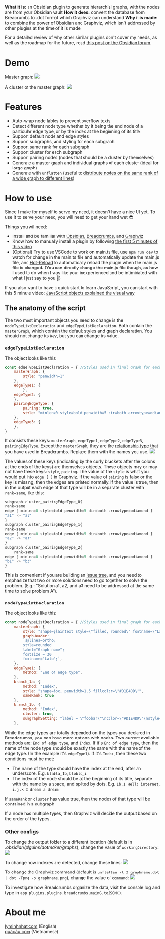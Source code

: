 **What it is:** an Obsidian plugin to generate hierarchial graphs, with the nodes are from your Obsidian vault
**How it does:** convert the database from Breacrumbs to .dot format which Graphviz can understand
**Why it is made:** to combine the power of Obsidian and Graphviz, which isn't addressed by other plugins at the time of it is made

For a detailed review of why other similar plugins don't cover my needs, as well as the roadmap for the future, read [this post on the Obsidian forum](https://forum.obsidian.md/t/graphviz-and-hierarchical-graph-layout-a-review-and-plugin-proposal/31596?u=ooker). 

# Demo
Master graph:
![](https://i.imgur.com/y4D5vGU.png)

A cluster of the master graph:
![](https://i.imgur.com/JYC1OBj.png)

# Features
- Auto-wrap node lables to prevent overflow texts
- Detect different node type whether by it being the end node of a particular edge type, or by the index at the beginning of its title
- Support default node and edge styles 
- Support subgraphs, and styling for each subgraph
- Support same rank for each subgraph
- Support cluster for each subgraph
- Support pairing nodes (nodes that should be a cluster by themselves)
- Generate a master graph and individual graphs of each cluster (ideal for large graph) 
- Generate with `unflatten` (useful to [distribute nodes on the same rank of a wide graph to different lines](https://stackoverflow.com/a/11136488/3416774))

# How to use
Since I make for myself to serve my need, it doesn't have a nice UI yet. To use it to serve your need, you will need to get your hand wet 😎

Things you wil need:
- Install and be familiar with [Obsidian](https://obsidian.md/ "Obsidian"), [Breadcrumbs](https://github.com/SkepticMystic/breadcrumbs), and [Graphviz](https://graphviz.org/ "Graphviz")
- Know how to manually install a plugin by following [the first 5 minutes of this video](https://www.youtube.com/watch?v=9lA-jaMNS0k9)
- (Optional) Try to use VSCode to work on main.ts file, use `npm run dev` to watch for change in the main.ts file and automatically update the main.js file, and [Hot-Reload](https://github.com/pjeby/hot-reload "pjeby/hot-reload: Automatically reload Obsidian plugins in development when their files are changed") to automatically reload the plugin when the main.js file is changed. (You can directly change the main.js file though, as how I used to do when I was like you: inexperienced and be intimidated with what I just say to you 🤡)

If you also want to have a quick start to learn JavaScript, you can start with this 5 minute video: [JavaScript objects explained the visual way](https://www.youtube.com/watch?v=BRSg22VacUA "JavaScript objects explained the visual way - YouTube")

## The anatomy of the script
The two most important objects you need to change is the `nodeTypeListDeclaration` and `edgeTypeListDeclaration`. Both contain the `masterGraph`, which contain the default styles and graph declaration. You should not change its _key_, but you can change its value.


### `edgeTypeListDeclaration`
The object looks like this:

```js
const edgeTypeListDeclaration = { //Styles used in final graph for each edge type
	masterGraph: {
        style: "penwidth=1" 
	},
	edgeType1: {
        },
    edgeType2: {
    },
	pairingEdgeType: {
		pairing: true,
		style: "minlen=0 style=bold penwidth=5 dir=both arrowtype=odiamond" 
	},
	edgeType3: {
	},
}
```
It consists these keys: `masterGraph`, `edgeType1`, `edgeType2`, `edgeType3`, `pairingEdgeType`. Except the `masterGraph`, they are the [relationship type](https://breadcrumbs-wiki.onrender.com/docs/Getting%20Started/Hierarchies "Hierarchies | Breadcrumbs") that you have used in Breadcrumbs. Replace them with the names you use.
![](https://i.imgur.com/hL3zsSG.png)

The values of these keys (indicating by the curly brackets after the colons at the ends of the keys) are themselves objects. These objects may or may not have these keys: `style`, `pairing`. The value of the `style` is what you would put into `edge [ ]` in Graphviz. If the value of `pairing` is false or the key is missing, then the edges are printed normally. If the value is true, then in the output each edge of that type will be in a separate cluster with `rank=same`, like this:

```js
subgraph cluster_pairingEdgeType_0{
rank=same
edge [ minlen=0 style=bold penwidth=5 dir=both arrowtype=odiamond ]
"a1" -> "a1"
}
subgraph cluster_pairingEdgeType_1{
rank=same
edge [ minlen=0 style=bold penwidth=5 dir=both arrowtype=odiamond ]
"a2" -> "a3"
}
subgraph cluster_pairingEdgeType_2{
    rank=same
edge [ minlen=0 style=bold penwidth=5 dir=both arrowtype=odiamond ]
"b1" -> "b2"
}
```
This is convenient if you are building an [issue tree](https://en.wikipedia.org/wiki/Issue_tree "Issue tree - Wikipedia"), and you need to emphasize that two or more solutions need to go together to solve the problem. (E.g.: "Solution a1, a2, and a3 need to be addressed at the same time to solve problem A"). 

### `nodeTypeListDeclaration` 
The object looks like this:
```js
const nodeTypeListDeclaration = { //Styles used in final graph for each node type
	masterGraph: { 
		style: "shape=plaintext style=\"filled, rounded\" fontname=\"Lato\" margin=0.2 fillcolor=\"#c6cac3\"",
		graphHeader: 
		`splines=ortho;
		style=rounded
		label="Graph name";
		fontsize = 30
		fontname="Lato";`,
	},
	edgeType1: { 
		method: "End of edge type",
	},
	branch_1a: {
		method: "Index",
		style: "shape=box, penwidth=1.5 fillcolor=\"#D1E4DD\"",
        sameRank: true
	},
	branch_1b: {
		method: "Index",
		cluster: true,
		subgraphSetting: "label = \"foobar\"\ncolor=\"#D1E4DD\"\nstyle=\"filled, rounded\""
	},
```
While the edge types are totally depended on the types you declared in Breadcrumbs, you can have more options with nodes. Two current available methods are: `End of edge type`, and `Index`. If it's `End of edge type`, then the name of the node type should be exactly the same with the name of the edge type. (In the example it's `edgeType1`). If it's `Index`, then these two conditions must be met:
- The name of the type should have the index at the end, after an underscore. E.g. `blabla_1b`, `bloblo_i`
- The index of the node should be at the beginning of its title, separate with the name by a space, and splited by dots. E.g. `1b.1 Hello internet`, `i.j.k I dream a dream`

If `sameRank` or `cluster` has value true, then the nodes of that type will be contained in a subgraph.

If a node has multiple types, then Graphviz will decide the output based on the order of the types.

### Other configs
To change the output folder to a different location (default is in _.obsidian/plguins/dotmaker/graphs_), change the value of `workingDirectory`:
![](https://i.imgur.com/MyrWl9n.png)

To change how indexes are detected, change these lines:
![](https://i.imgur.com/wmU5euJ.png)

To change the Graphviz command (default is `unflatten -l 3 graphname.dot | dot -Tpng -o graphname.png`), change the value of `command`:
![](https://i.imgur.com/9TXyi73.png)

To investigate how Breadcrumbs organize the data, visit the console log and type in `app.plugins.plugins.breadcrumbs.mainG.toJSON()`.

# About me
[lyminhnhat.com](https://lyminhnhat.com?utm_source=GitHub+%C2%BB+Obsidian+Hierarchical+Graph+%C2%BB+Readme&utm_medium=Homepage&utm_campaign=Giai+%C4%91o%E1%BA%A1n+1) (English)  
[quảcầu.com](https://xn--qucu-hr5aza.com?utm_source=GitHub+%C2%BB+Obsidian+Hierarchical+Graph+%C2%BB+Readme&utm_medium=Homepage&utm_campaign=Giai+%C4%91o%E1%BA%A1n+1) (Vietnamese) 
